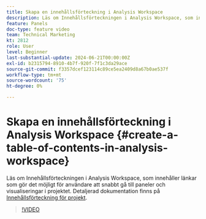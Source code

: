 ```yaml
---
title: Skapa en innehållsförteckning i Analysis Workspace
description: Läs om Innehållsförteckningen i Analysis Workspace, som innehåller länkar som gör det möjligt för användare att snabbt gå till paneler och visualiseringar i projektet.
feature: Panels
doc-type: feature video
team: Technical Marketing
kt: 2812
role: User
level: Beginner
last-substantial-update: 2024-06-21T00:00:00Z
exl-id: b2315794-8910-4b7f-920f-7f1c3da29ace
source-git-commit: f3357dcef123114c89ce5ea2409d8a67b0ae537f
workflow-type: tm+mt
source-wordcount: '75'
ht-degree: 0%

---
```


# Skapa en innehållsförteckning i Analysis Workspace {#create-a-table-of-contents-in-analysis-workspace}

Läs om Innehållsförteckningen i Analysis Workspace, som innehåller länkar som gör det möjligt för användare att snabbt gå till paneler och visualiseringar i projektet. Detaljerad dokumentation finns på [Innehållsförteckning för projekt](https://experienceleague.adobe.com/en/docs/analytics/analyze/analysis-workspace/build-workspace-project/project-table-of-contents).

>[!VIDEO](https://video.tv.adobe.com/v/26990/?quality=12&learn=on)
